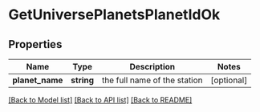 # GetUniversePlanetsPlanetIdOk

## Properties
Name | Type | Description | Notes
------------ | ------------- | ------------- | -------------
**planet_name** | **string** | the full name of the station | [optional] 

[[Back to Model list]](../README.md#documentation-for-models) [[Back to API list]](../README.md#documentation-for-api-endpoints) [[Back to README]](../README.md)


